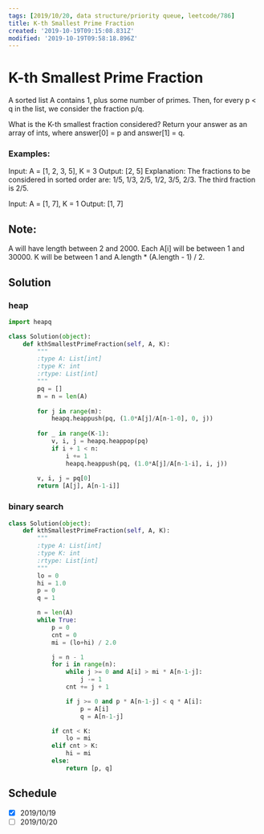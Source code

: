 ```yaml
---
tags: [2019/10/20, data structure/priority queue, leetcode/786]
title: K-th Smallest Prime Fraction
created: '2019-10-19T09:15:08.831Z'
modified: '2019-10-19T09:58:18.896Z'
---
```


# K-th Smallest Prime Fraction

A sorted list A contains 1, plus some number of primes.  Then, for every p < q in the list, we consider the fraction p/q.

What is the K-th smallest fraction considered?  Return your answer as an array of ints, where answer[0] = p and answer[1] = q.

### Examples:
Input: A = [1, 2, 3, 5], K = 3
Output: [2, 5]
Explanation:
The fractions to be considered in sorted order are:
1/5, 1/3, 2/5, 1/2, 3/5, 2/3.
The third fraction is 2/5.

Input: A = [1, 7], K = 1
Output: [1, 7]

## Note:

A will have length between 2 and 2000.
Each A[i] will be between 1 and 30000.
K will be between 1 and A.length * (A.length - 1) / 2.

## Solution

### heap

```python
import heapq

class Solution(object):
    def kthSmallestPrimeFraction(self, A, K):
        """
        :type A: List[int]
        :type K: int
        :rtype: List[int]
        """
        pq = []
        m = n = len(A)
        
        for j in range(m):
            heapq.heappush(pq, (1.0*A[j]/A[n-1-0], 0, j))
        
        for _ in range(K-1):
            v, i, j = heapq.heappop(pq)
            if i + 1 < n:
                i += 1
                heapq.heappush(pq, (1.0*A[j]/A[n-1-i], i, j))
        
        v, i, j = pq[0]
        return [A[j], A[n-1-i]]      
```

### binary search

```python
class Solution(object):
    def kthSmallestPrimeFraction(self, A, K):
        """
        :type A: List[int]
        :type K: int
        :rtype: List[int]
        """
        lo = 0
        hi = 1.0
        p = 0
        q = 1

        n = len(A)
        while True:
            p = 0
            cnt = 0
            mi = (lo+hi) / 2.0

            j = n - 1
            for i in range(n):
                while j >= 0 and A[i] > mi * A[n-1-j]:
                    j -= 1
                cnt += j + 1

                if j >= 0 and p * A[n-1-j] < q * A[i]:
                    p = A[i]
                    q = A[n-1-j]

            if cnt < K:
                lo = mi
            elif cnt > K:
                hi = mi
            else:
                return [p, q]

```

## Schedule

* [x] 2019/10/19
* [ ] 2019/10/20
